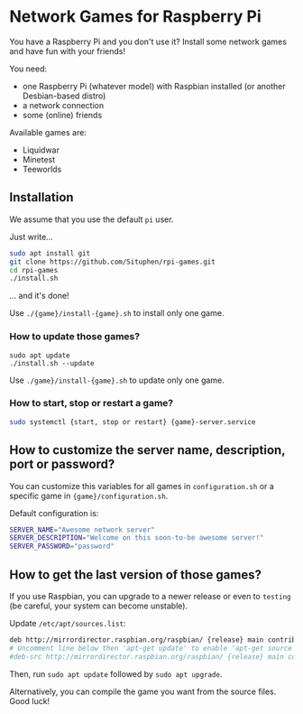 # Network Games for Raspberry Pi

You have a Raspberry Pi and you don't use it? Install some network games and have fun with your friends!

You need:

- one Raspberry Pi (whatever model) with Raspbian installed (or another Desbian-based distro)
- a network connection
- some (online) friends

Available games are:

- Liquidwar
- Minetest
- Teeworlds

## Installation

We assume that you use the default `pi` user.

Just write...

```sh
sudo apt install git
git clone https://github.com/Situphen/rpi-games.git
cd rpi-games
./install.sh
```

... and it's done!

Use `./{game}/install-{game}.sh` to install only one game.

### How to update those games?

```
sudo apt update
./install.sh --update
```

Use `./game}/install-{game}.sh` to update only one game.

### How to start, stop or restart a game?

```sh
sudo systemctl {start, stop or restart} {game}-server.service
```

## How to customize the server name, description, port or password?

You can customize this variables for all games in `configuration.sh` or a specific game in `{game}/configuration.sh`.

Default configuration is:

```sh
SERVER_NAME="Awesome network server"
SERVER_DESCRIPTION="Welcome on this soon-to-be awesome server!"
SERVER_PASSWORD="password"
```

## How to get the last version of those games?

If you use Raspbian, you can upgrade to a newer release or even to `testing` (be careful, your system can become unstable).

Update `/etc/apt/sources.list`:

```sh
deb http://mirrordirector.raspbian.org/raspbian/ {release} main contrib non-free rpi
# Uncomment line below then 'apt-get update' to enable 'apt-get source'
#deb-src http://mirrordirector.raspbian.org/raspbian/ {release} main contrib non-free rpi
```

Then, run `sudo apt update` followed by `sudo apt upgrade`.

Alternatively, you can compile the game you want from the source files. Good luck!
